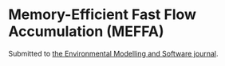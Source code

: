 # Memory-Efficient Fast Flow Accumulation (MEFFA)

Submitted to [the Environmental Modelling and Software journal](https://www.sciencedirect.com/journal/environmental-modelling-and-software).
